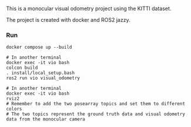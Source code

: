 
This is a monocular visual odometry project using the KITTI dataset.

The project is created with docker and ROS2 jazzy.


### Run
```SHELL
docker compose up --build

# In another terminal
docker exec -it vio bash
colcon build
. install/local_setup.bash
ros2 run vio visual_odometry

# In another terminal
docker exec -it vio bash
rviz2
# Remember to add the two posearray topics and set them to different colors
# The two topics represent the ground truth data and visual odometry data from the monocular camera
```


